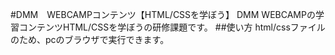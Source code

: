 #DMM　WEBCAMPコンテンツ【HTML/CSSを学ぼう】  DMM WEBCAMPの学習コンテンツHTML/CSSを学ぼうの研修課題です。  ##使い方  html/cssファイルのため、pcのブラウザで実行できます。
